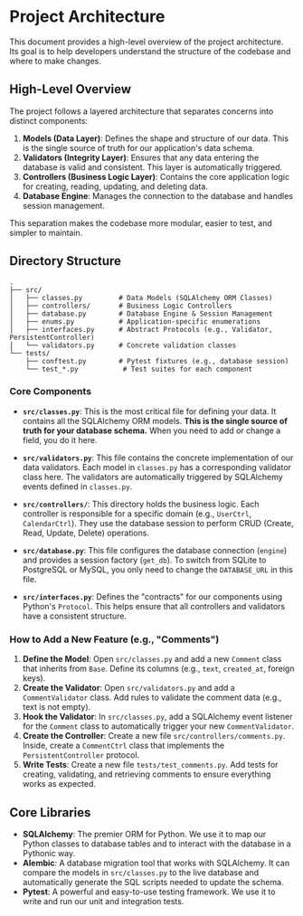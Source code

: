# Project Architecture

This document provides a high-level overview of the project architecture. Its goal is to help developers understand the structure of the codebase and where to make changes.

## High-Level Overview

The project follows a layered architecture that separates concerns into distinct components:

1.  **Models (Data Layer)**: Defines the shape and structure of our data. This is the single source of truth for our application's data schema.
2.  **Validators (Integrity Layer)**: Ensures that any data entering the database is valid and consistent. This layer is automatically triggered.
3.  **Controllers (Business Logic Layer)**: Contains the core application logic for creating, reading, updating, and deleting data.
4.  **Database Engine**: Manages the connection to the database and handles session management.

This separation makes the codebase more modular, easier to test, and simpler to maintain.

## Directory Structure

```
.
├── src/
│   ├── classes.py         # Data Models (SQLAlchemy ORM Classes)
│   ├── controllers/       # Business Logic Controllers
│   ├── database.py        # Database Engine & Session Management
│   ├── enums.py           # Application-specific enumerations
│   ├── interfaces.py      # Abstract Protocols (e.g., Validator, PersistentController)
│   └── validators.py      # Concrete validation classes
└── tests/
    ├── conftest.py        # Pytest fixtures (e.g., database session)
    └── test_*.py           # Test suites for each component
```

### Core Components

-   **`src/classes.py`**: This is the most critical file for defining your data. It contains all the SQLAlchemy ORM models. **This is the single source of truth for your database schema.** When you need to add or change a field, you do it here.

-   **`src/validators.py`**: This file contains the concrete implementation of our data validators. Each model in `classes.py` has a corresponding validator class here. The validators are automatically triggered by SQLAlchemy events defined in `classes.py`.

-   **`src/controllers/`**: This directory holds the business logic. Each controller is responsible for a specific domain (e.g., `UserCtrl`, `CalendarCtrl`). They use the database session to perform CRUD (Create, Read, Update, Delete) operations.

-   **`src/database.py`**: This file configures the database connection (`engine`) and provides a session factory (`get_db`). To switch from SQLite to PostgreSQL or MySQL, you only need to change the `DATABASE_URL` in this file.

-   **`src/interfaces.py`**: Defines the "contracts" for our components using Python's `Protocol`. This helps ensure that all controllers and validators have a consistent structure.

### How to Add a New Feature (e.g., "Comments")

1.  **Define the Model**: Open `src/classes.py` and add a new `Comment` class that inherits from `Base`. Define its columns (e.g., `text`, `created_at`, foreign keys).
2.  **Create the Validator**: Open `src/validators.py` and add a `CommentValidator` class. Add rules to validate the comment data (e.g., text is not empty).
3.  **Hook the Validator**: In `src/classes.py`, add a SQLAlchemy event listener for the `Comment` class to automatically trigger your new `CommentValidator`.
4.  **Create the Controller**: Create a new file `src/controllers/comments.py`. Inside, create a `CommentCtrl` class that implements the `PersistentController` protocol.
5.  **Write Tests**: Create a new file `tests/test_comments.py`. Add tests for creating, validating, and retrieving comments to ensure everything works as expected.

## Core Libraries

-   **SQLAlchemy**: The premier ORM for Python. We use it to map our Python classes to database tables and to interact with the database in a Pythonic way.
-   **Alembic**: A database migration tool that works with SQLAlchemy. It can compare the models in `src/classes.py` to the live database and automatically generate the SQL scripts needed to update the schema.
-   **Pytest**: A powerful and easy-to-use testing framework. We use it to write and run our unit and integration tests.
